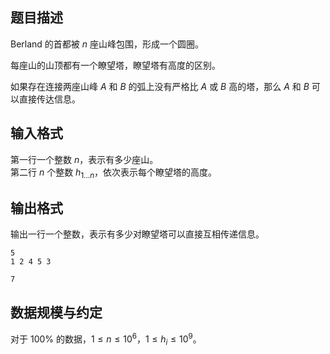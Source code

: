 ## 题目描述

Berland 的首都被 $n$ 座山峰包围，形成一个圆圈。

每座山的山顶都有一个瞭望塔，瞭望塔有高度的区别。

如果存在连接两座山峰 $A$ 和 $B$ 的弧上没有严格比 $A$ 或 $B$ 高的塔，那么 $A$ 和 $B$ 可以直接传达信息。

## 输入格式

第一行一个整数 $n$，表示有多少座山。  
第二行 $n$ 个整数 $h_{1...n}$，依次表示每个瞭望塔的高度。

## 输出格式

输出一行一个整数，表示有多少对瞭望塔可以直接互相传递信息。

```input1
5
1 2 4 5 3
```

```output1
7
```

## 数据规模与约定

对于 $100\%$ 的数据，$1\leq n\leq 10^6$，$1\leq h_i\leq 10^9$。

